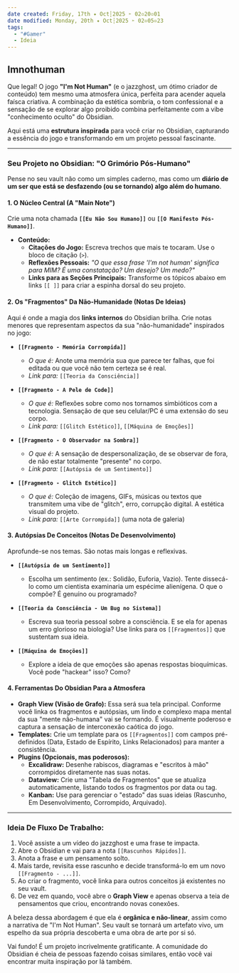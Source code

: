 ```yaml
---
date created: Friday, 17th ✦ Oct┆2025 ➣ 02▫20▫01 
date modified: Monday, 20th ✦ Oct┆2025 ➣ 02▫05▫23 
tags:
  - "#Gamer"
  - Ideia
---
```

## Imnothuman

Que legal! O jogo **"I'm Not Human"** (e o jazzghost, um ótimo criador de conteúdo) tem mesmo uma atmosfera única, perfeita para acender aquela faísca criativa. A combinação da estética sombria, o tom confessional e a sensação de se explorar algo proibido combina perfeitamente com a vibe "conhecimento oculto" do Obsidian.

Aqui está uma **estrutura inspirada** para você criar no Obsidian, capturando a essência do jogo e transformando em um projeto pessoal fascinante.

---

### **Seu Projeto no Obsidian: "O Grimório Pós-Humano"**

Pense no seu vault não como um simples caderno, mas como um **diário de um ser que está se desfazendo (ou se tornando) algo além do humano**.

#### **1. O Núcleo Central (A "Main Note")**

Crie uma nota chamada **`[[Eu Não Sou Humano]]`** ou **`[[O Manifesto Pós-Humano]]`**.

*   **Conteúdo:**
    *   **Citações do Jogo:** Escreva trechos que mais te tocaram. Use o bloco de citação (`>`).
    *   **Reflexões Pessoais:** *"O que essa frase 'I'm not human' significa para MIM? É uma constatação? Um desejo? Um medo?"*
    *   **Links para as Seções Principais:** Transforme os tópicos abaixo em links `[[ ]]` para criar a espinha dorsal do seu projeto.

#### **2. Os "Fragmentos" Da Não-Humanidade (Notas De Ideias)**

Aqui é onde a magia dos **links internos** do Obsidian brilha. Crie notas menores que representam aspectos da sua "não-humanidade" inspirados no jogo:

*   **`[[Fragmento - Memória Corrompida]]`**
    *   *O que é:* Anote uma memória sua que parece ter falhas, que foi editada ou que você não tem certeza se é real.
    *   *Link para:* `[[Teoria da Consciência]]`

*   **`[[Fragmento - A Pele de Code]]`**
    *   *O que é:* Reflexões sobre como nos tornamos simbióticos com a tecnologia. Sensação de que seu celular/PC é uma extensão do seu corpo.
    *   *Link para:* `[[Glitch Estético]]`, `[[Máquina de Emoções]]`

*   **`[[Fragmento - O Observador na Sombra]]`**
    *   *O que é:* A sensação de despersonalização, de se observar de fora, de não estar totalmente "presente" no corpo.
    *   *Link para:* `[[Autópsia de um Sentimento]]`

*   **`[[Fragmento - Glitch Estético]]`**
    *   *O que é:* Coleção de imagens, GIFs, músicas ou textos que transmitem uma vibe de "glitch", erro, corrupção digital. A estética visual do projeto.
    *   *Link para:* `[[Arte Corrompida]]` (uma nota de galeria)

#### **3. Autópsias De Conceitos (Notas De Desenvolvimento)**

Aprofunde-se nos temas. São notas mais longas e reflexivas.

*   **`[[Autópsia de um Sentimento]]`**
    *   Escolha um sentimento (ex.: Solidão, Euforia, Vazio). Tente dissecá-lo como um cientista examinaria um espécime alienígena. O que o compõe? É genuíno ou programado?

*   **`[[Teoria da Consciência - Um Bug no Sistema]]`**
    *   Escreva sua teoria pessoal sobre a consciência. E se ela for apenas um erro glorioso na biologia? Use links para os `[[Fragmentos]]` que sustentam sua ideia.

*   **`[[Máquina de Emoções]]`**
    *   Explore a ideia de que emoções são apenas respostas bioquímicas. Você pode "hackear" isso? Como?

#### **4. Ferramentas Do Obsidian Para a Atmosfera**

*   **Graph View (Visão de Grafo):** Essa será sua tela principal. Conforme você linka os fragmentos e autópsias, um lindo e complexo mapa mental da sua "mente não-humana" vai se formando. É visualmente poderoso e captura a sensação de interconexão caótica do jogo.
*   **Templates:** Crie um template para os `[[Fragmentos]]` com campos pré-definidos (Data, Estado de Espírito, Links Relacionados) para manter a consistência.
*   **Plugins (Opcionais, mas poderosos):**
    *   **Excalidraw:** Desenhe rabiscos, diagramas e "escritos à mão" corrompidos diretamente nas suas notas.
    *   **Dataview:** Crie uma "Tabela de Fragmentos" que se atualiza automaticamente, listando todos os fragmentos por data ou tag.
    *   **Kanban:** Use para gerenciar o "estado" das suas ideias (Rascunho, Em Desenvolvimento, Corrompido, Arquivado).

---

### **Ideia De Fluxo De Trabalho:**

1.  Você assiste a um vídeo do jazzghost e uma frase te impacta.
2.  Abre o Obsidian e vai para a nota `[[Rascunhos Rápidos]]`.
3.  Anota a frase e um pensamento solto.
4.  Mais tarde, revisita esse rascunho e decide transformá-lo em um novo `[[Fragmento - ...]]`.
5.  Ao criar o fragmento, você linka para outros conceitos já existentes no seu vault.
6.  De vez em quando, você abre o **Graph View** e apenas observa a teia de pensamentos que criou, encontrando novas conexões.

A beleza dessa abordagem é que ela é **orgânica e não-linear**, assim como a narrativa de "I'm Not Human". Seu vault se tornará um artefato vivo, um espelho da sua própria descoberta e uma obra de arte por si só.

Vai fundo! É um projeto incrivelmente gratificante. A comunidade do Obsidian é cheia de pessoas fazendo coisas similares, então você vai encontrar muita inspiração por lá também.